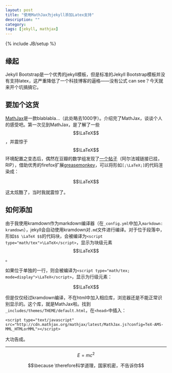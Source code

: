 ```yaml
---
layout: post
title: "使用MathJax为jekyll添加Latex支持"
description: ""
category: 
tags: [jekyll, mathjax]
---
```

{% include JB/setup %}

## 缘起

Jekyll Bootstrap是一个优秀的jekyll模板，但是标准的Jekyll Bootstrap模板并没有支持latex，这严重降低了一个科技博客的逼格——没有公式 can see？今天就来开个坑搞搞它。

## 要加个这货

[MathJax](http://www.mathjax.org/)是一款blablabla...（此处略去1000字）。介绍完了MathJax，谈谈个人的感受吧。第一次见到MathJax，是了解了一些$$\LaTeX$$，并震惊于$$\LaTeX$$环境配置之变态后，偶然在豆瓣的数学组发现了[一个帖子](http://www.douban.com/group/topic/20188812/)（阿尔法城链接已挂，RIP），借助优秀的firefox扩展[greasemonkey](https://addons.mozilla.org/zh-cn/firefox/addon/greasemonkey/)，可以将形如`[;\LaTeX;]`的代码渲染成：

$$\LaTeX$$

这太炫酷了，当时我就震惊了。 

## 如何添加

由于我使用kramdown作为markdown编译器（在`_config.yml`中加入`markdown: kramdown`），jekyll会自动使用kramdown对`.md`文件进行编译。对于位于段落中，形如`$$ \LaTeX $$`的代码块，会被编译为`<script type="math/tex">\LaTeX</script>`，显示为块级元素$$\LaTeX$$。

如果位于单独的一行，则会被编译为`<script type="math/tex; mode=display">\LaTeX</script>`，显示为行级元素：

$$\LaTeX$$

但是仅仅经过kramdown编译，不在html中加入相应库，浏览器还是不能正常识别显示的。这个库，就是MathJax啦。找到`_includes/themes/THEME/default.html`，在`<head>`中插入：

    <script type="text/javascript" src="http://cdn.mathjax.org/mathjax/latest/MathJax.js?config=TeX-AMS-MML_HTMLorMML"></script>

大功告成。

----------

$$E=mc^2$$

$$\because \therefore科学道理，国家机密，不告诉你$$
